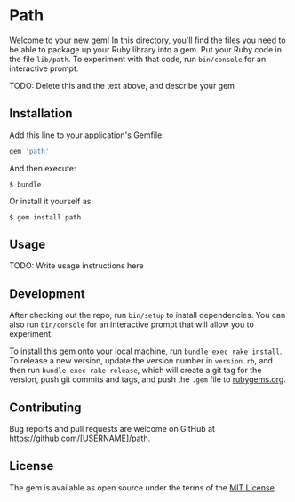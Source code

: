 # Path

Welcome to your new gem! In this directory, you'll find the files you need to be able to package up your Ruby library into a gem. Put your Ruby code in the file `lib/path`. To experiment with that code, run `bin/console` for an interactive prompt.

TODO: Delete this and the text above, and describe your gem

## Installation

Add this line to your application's Gemfile:

```ruby
gem 'path'
```

And then execute:

    $ bundle

Or install it yourself as:

    $ gem install path

## Usage

TODO: Write usage instructions here

## Development

After checking out the repo, run `bin/setup` to install dependencies. You can also run `bin/console` for an interactive prompt that will allow you to experiment.

To install this gem onto your local machine, run `bundle exec rake install`. To release a new version, update the version number in `version.rb`, and then run `bundle exec rake release`, which will create a git tag for the version, push git commits and tags, and push the `.gem` file to [rubygems.org](https://rubygems.org).

## Contributing

Bug reports and pull requests are welcome on GitHub at https://github.com/[USERNAME]/path.

## License

The gem is available as open source under the terms of the [MIT License](https://opensource.org/licenses/MIT).
